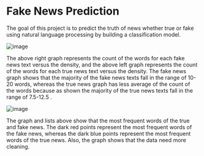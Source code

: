 # Fake News Prediction
The goal of this project is to predict the truth of news whether true or fake using natural language processing by building a classification model.


![image](https://user-images.githubusercontent.com/87885486/142073413-dea29007-eae3-41ab-a9ae-56b9aa8e7dfd.png)

The above right graph represents the count of the words for each fake news text versus the density, and the above left graph represents the count of the words for each true news text versus the density.
The fake news graph shows that the majority of the fake news texts fall in the range of 10-20 words, whereas the true news graph has less average of the count of the words because as shown the majority
of the true news texts fall in the range of 7.5-12.5 .


![image](https://user-images.githubusercontent.com/87885486/142073607-cbde6809-09cc-467e-a52e-246ca0d4e503.png)

The graph and lists above show that the most frequent words of the true and fake news. The dark red points represent the most frequent words of the fake news, whereas the
dark blue points represent the most frequent words of the true news. Also, the graph shows that the data need more cleaning.
